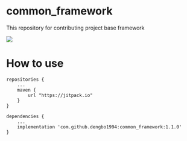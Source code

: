 # common_framework
This repository for contributing project base framework 

[![](https://www.jitpack.io/v/dengbo1994/common_framework.svg)](https://www.jitpack.io/#dengbo1994/common_framework)

# How to use
	repositories {
    	...
    	maven {
        	url "https://jitpack.io"
    	}
	}

	dependencies {
    	...
    	implementation 'com.github.dengbo1994:common_framework:1.1.0'
	}

